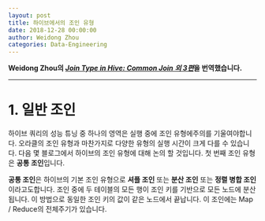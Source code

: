 ```yaml
---
layout: post
title: 하이브에서의 조인 유형
date: 2018-12-28 00:00:00
author: Weidong Zhou
categories: Data-Engineering
---  
```

  
  
**Weidong Zhou의 [*Join Type in Hive: Common Join 외 3편*](https://weidongzhou.wordpress.com/2017/06/06/join-type-in-hive-common-join)을 번역했습니다.**
  
  
- - -

# 1. 일반 조인
  
하이브 쿼리의 성능 튜닝 중 하나의 영역은 실행 중에 조인 유형에주의를 기울여야합니다. 오라클의 조인 유형과 마찬가지로 다양한 유형의 실행 시간이 크게 다를 수 있습니다. 다음 몇 블로그에서 하이브의 조인 유형에 대해 논의 할 것입니다. 첫 번째 조인 유형은 **공통 조인**입니다.
  
**공통 조인**은 하이브의 기본 조인 유형으로 **셔플 조인** 또는 **분산 조인** 또는 **정렬 병합 조인**이라고도합니다. 조인 중에 두 테이블의 모든 행이 조인 키를 기반으로 모든 노드에 분산됩니다. 이 방법으로 동일한 조인 키의 값이 같은 노드에서 끝납니다. 이 조인에는 Map / Reduce의 전체주기가 있습니다.
